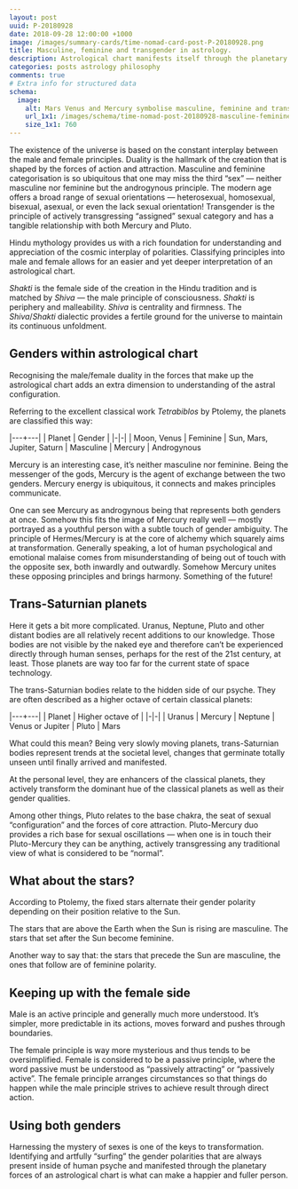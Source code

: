 ```yaml
---
layout: post
uuid: P-20180928
date: 2018-09-28 12:00:00 +1000
image: /images/summary-cards/time-nomad-card-post-P-20180928.png
title: Masculine, feminine and transgender in astrology.
description: Astrological chart manifests itself through the planetary forces that can be classified according to the gender principles – masculine, feminine and oscillating transgender.
categories: posts astrology philosophy
comments: true
# Extra info for structured data
schema:
  image:
    alt: Mars Venus and Mercury symbolise masculine, feminine and transgeder
    url_1x1: /images/schema/time-nomad-post-20180928-masculine-feminine-transgender-in-astrology-1x1.jpg
    size_1x1: 760
---
```


The existence of the universe is based on the constant interplay between the male and female principles. Duality is the hallmark of the creation that is shaped by the forces of action and attraction. Masculine and feminine categorisation is so ubiquitous that one may miss the third “sex”  — neither masculine nor feminine but the androgynous principle. The modern age offers a broad range of sexual orientations — heterosexual, homosexual, bisexual, asexual, or even the lack sexual orientation! Transgender is the principle of actively transgressing “assigned” sexual category and has a tangible relationship with both Mercury and Pluto.

Hindu mythology provides us with a rich foundation for understanding and appreciation of the cosmic interplay of polarities. Classifying principles into male and female allows for an easier and yet deeper interpretation of an astrological chart.

*Shakti* is the female side of the creation in the Hindu tradition and is matched by *Shiva* — the male principle of consciousness. *Shakti* is periphery and malleability. *Shiva* is centrality and firmness. The *Shiva*/*Shakti* dialectic provides a fertile ground for the universe to maintain its continuous unfoldment.

## Genders within astrological chart

Recognising the male/female duality in the forces that make up the astrological chart adds an extra dimension to understanding of the astral configuration.

Referring to the excellent classical work *Tetrabiblos* by Ptolemy, the planets are classified this way:

|---+---|
| Planet | Gender |
|-|-|
| Moon, Venus | Feminine
| Sun, Mars, Jupiter, Saturn | Masculine
| Mercury | Androgynous

Mercury is an interesting case, it’s neither masculine nor feminine. Being the messenger of the gods, Mercury is the agent of exchange between the two genders. Mercury energy is ubiquitous, it connects and makes principles communicate. 

One can see Mercury as androgynous being that represents both genders at once. Somehow this fits the image of Mercury really well — mostly portrayed as a youthful person with a subtle touch of gender ambiguity. The principle of Hermes/Mercury is at the core of alchemy which squarely aims at transformation. Generally speaking, a lot of human psychological and emotional malaise comes from misunderstanding of being out of touch with the opposite sex, both inwardly and outwardly. Somehow Mercury unites these opposing principles and brings harmony. Something of the future!

## Trans-Saturnian planets

Here it gets a bit more complicated. Uranus, Neptune, Pluto and other distant bodies are all relatively recent additions to our knowledge. Those bodies are not visible by the naked eye and therefore can’t be experienced directly through human senses, perhaps for the rest of the 21st century, at least. Those planets are way too far for the current state of space technology.

The trans-Saturnian bodies relate to the hidden side of our psyche. They are often described as a higher octave of certain classical planets:

|---+---|
| Planet | Higher octave of |
|-|-|
| Uranus | Mercury
| Neptune | Venus or Jupiter
| Pluto |  Mars

What could this mean? Being very slowly moving planets, trans-Saturnian bodies represent trends at the societal level, changes that germinate totally unseen until finally arrived and manifested.

At the personal level, they are enhancers of the classical planets, they actively transform the dominant hue of the classical planets as well as their gender qualities.

Among other things, Pluto relates to the base chakra, the seat of sexual “configuration” and the forces of core attraction. Pluto-Mercury duo provides a rich base for sexual oscillations — when one is in touch their Pluto-Mercury they can be anything, actively transgressing any traditional view of what is considered to be “normal”.

## What about the stars?

According to Ptolemy, the fixed stars alternate their gender polarity depending on their position relative to the Sun. 

The stars that are above the Earth when the Sun is rising are masculine. The stars that set after the Sun become feminine.

Another way to say that: the stars that precede the Sun are masculine, the ones that follow are of feminine polarity. 

## Keeping up with the female side

Male is an active principle and generally much more understood. It’s simpler, more predictable in its actions, moves forward and pushes through boundaries.

The female principle is way more mysterious and thus tends to be oversimplified. Female is considered to be a passive principle, where the word passive must be understood as “passively attracting” or “passively active”. The female principle arranges circumstances so that things do happen while the male principle strives to achieve result through direct action.

## Using both genders

Harnessing the mystery of sexes is one of the keys to transformation. Identifying and artfully “surfing” the gender polarities that are always present inside of human psyche and manifested through the planetary forces of an astrological chart is what can make a happier and fuller person. 
